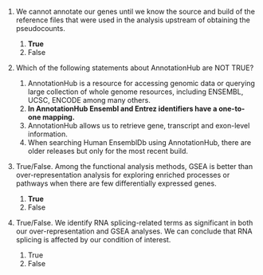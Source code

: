 1. We cannot annotate our genes until we know the source and build of the reference files that were used in the analysis upstream of obtaining the pseudocounts.
	
	1. **True**
	1. False

1. Which of the following statements about AnnotationHub are NOT TRUE?

	1. AnnotationHub is a resource for accessing genomic data or querying large collection of whole genome resources, including ENSEMBL, UCSC, ENCODE among many others.
	1. **In AnnotationHub Ensembl and Entrez identifiers have a one-to-one mapping.**
	1. AnnotationHub allows us to retrieve gene, transcript and exon-level information.
	1. When searching Human EnsemblDb using AnnotationHub, there are older releases but only for the most recent build.

1. True/False. Among the functional analysis methods, GSEA is better than over-representation analysis for exploring enriched processes or pathways when there are few differentially expressed genes.

	1. **True**
	1. False

1. True/False. We identify RNA splicing-related terms as significant in both our over-representation and GSEA analyses. We can conclude that RNA splicing is affected by our condition of interest.

	1. True
	1. False
